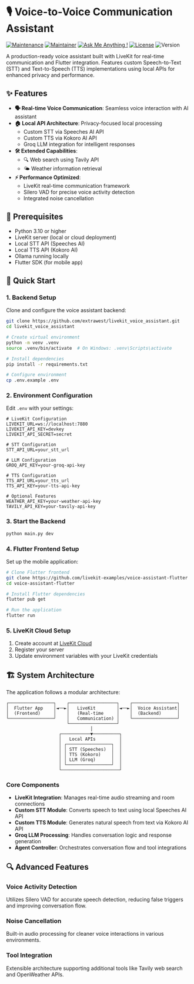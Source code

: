 # 🎙️ Voice-to-Voice Communication Assistant

[![Maintenance](https://img.shields.io/badge/Maintained%3F-yes-green.svg)]()
[![Maintainer](https://img.shields.io/static/v1?label=Yevhen%20Ruban&message=Maintainer&color=red)](mailto:oleksandr.samoilenko@extrawest.com)
[![Ask Me Anything !](https://img.shields.io/badge/Ask%20me-anything-1abc9c.svg)]()
[![License](https://img.shields.io/badge/License-MIT-blue.svg)](https://opensource.org/licenses/MIT)
![Version](https://img.shields.io/badge/version-1.0.0-blue)

A production-ready voice assistant built with LiveKit for real-time communication and Flutter integration. Features custom Speech-to-Text (STT) and Text-to-Speech (TTS) implementations using local APIs for enhanced privacy and performance.

## ✨ Features

-   **🗣️ Real-time Voice Communication**: Seamless voice interaction with AI assistant
-   **🏠 Local API Architecture**: Privacy-focused local processing
    -   Custom STT via Speeches AI API
    -   Custom TTS via Kokoro AI API
    -   Groq LLM integration for intelligent responses
-   **🛠️ Extended Capabilities**:
    -   🔍 Web search using Tavily API
    -   🌤️ Weather information retrieval
-   **⚡ Performance Optimized**:
    -   LiveKit real-time communication framework
    -   Silero VAD for precise voice activity detection
    -   Integrated noise cancellation

## 🔧 Prerequisites

-   Python 3.10 or higher
-   LiveKit server (local or cloud deployment)
-   Local STT API (Speeches AI)
-   Local TTS API (Kokoro AI)
-   Ollama running locally
-   Flutter SDK (for mobile app)

## 🚀 Quick Start

### 1. Backend Setup

Clone and configure the voice assistant backend:

```bash
git clone https://github.com/extrawest/livekit_voice_assistant.git
cd livekit_voice_assistant

# Create virtual environment
python -m venv .venv
source .venv/bin/activate  # On Windows: .venv\Scripts\activate

# Install dependencies
pip install -r requirements.txt

# Configure environment
cp .env.example .env
```

### 2. Environment Configuration

Edit `.env` with your settings:

```env
# LiveKit Configuration
LIVEKIT_URL=ws://localhost:7880
LIVEKIT_API_KEY=devkey
LIVEKIT_API_SECRET=secret

# STT Configuration
STT_API_URL=your_stt_url

# LLM Configuration
GROQ_API_KEY=your-groq-api-key

# TTS Configuration
TTS_API_URL=your_tts_url
TTS_API_KEY=your-tts-api-key

# Optional Features
WEATHER_API_KEY=your-weather-api-key
TAVILY_API_KEY=your-tavily-api-key
```

### 3. Start the Backend

```bash
python main.py dev
```

### 4. Flutter Frontend Setup

Set up the mobile application:

```bash
# Clone Flutter frontend
git clone https://github.com/livekit-examples/voice-assistant-flutter
cd voice-assistant-flutter

# Install Flutter dependencies
flutter pub get

# Run the application
flutter run
```

### 5. LiveKit Cloud Setup

1. Create account at [LiveKit Cloud](https://cloud.livekit.io/)
2. Register your server
3. Update environment variables with your LiveKit credentials

## 🏗️ System Architecture

The application follows a modular architecture:

```
┌─────────────────┐    ┌──────────────────┐    ┌─────────────────┐
│  Flutter App    │◄──►│   LiveKit        │◄──►│  Voice Assistant│
│  (Frontend)     │    │   (Real-time     │    │  (Backend)      │
└─────────────────┘    │   Communication) │    └─────────────────┘
                       └──────────────────┘
                                │
                    ┌───────────▼──────────┐
                    │   Local APIs         │
                    │ ┌─────────────────┐  │
                    │ │ STT (Speeches)  │  │
                    │ │ TTS (Kokoro)    │  │
                    │ │ LLM (Groq)      │  │
                    │ └─────────────────┘  │
                    └──────────────────────┘
```

### Core Components

-   **LiveKit Integration**: Manages real-time audio streaming and room connections
-   **Custom STT Module**: Converts speech to text using local Speeches AI API
-   **Custom TTS Module**: Generates natural speech from text via Kokoro AI API
-   **Groq LLM Processing**: Handles conversation logic and response generation
-   **Agent Controller**: Orchestrates conversation flow and tool integrations

## 🔍 Advanced Features

### Voice Activity Detection

Utilizes Silero VAD for accurate speech detection, reducing false triggers and improving conversation flow.

### Noise Cancellation

Built-in audio processing for cleaner voice interactions in various environments.

### Tool Integration

Extensible architecture supporting additional tools like Tavily web search and OpenWeather APIs.
